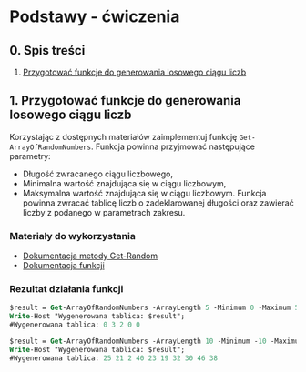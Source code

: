 # Podstawy - ćwiczenia

## 0. Spis treści
1. [Przygotować funkcje do generowania losowego ciągu liczb](#1-przygotować-funkcje-do-generowania-losowego-ciągu-liczb)

## 1. Przygotować funkcje do generowania losowego ciągu liczb
Korzystając z dostępnych materiałów zaimplementuj funkcję `Get-ArrayOfRandomNumbers`. Funkcja powinna przyjmować następujące parametry: 
* Długość zwracanego ciągu liczbowego,
* Minimalna wartość znajdująca się w ciągu liczbowym,
* Maksymalna wartość znajdująca się w ciągu liczbowym.
Funkcja powinna zwracać tablicę liczb o zadeklarowanej długości oraz zawierać liczby z podanego w parametrach zakresu.

### Materiały do wykorzystania
 * [Dokumentacja metody Get-Random](https://docs.microsoft.com/en-us/powershell/module/microsoft.powershell.utility/get-random?view=powershell-5.1)
 * [Dokumentacja funkcji](https://docs.microsoft.com/en-us/powershell/scripting/learn/ps101/09-functions?view=powershell-5.1)

 ### Rezultat działania funkcji
 ```ps
$result = Get-ArrayOfRandomNumbers -ArrayLength 5 -Minimum 0 -Maximum 5;
Write-Host "Wygenerowana tablica: $result";
#Wygenerowana tablica: 0 3 2 0 0

$result = Get-ArrayOfRandomNumbers -ArrayLength 10 -Minimum -10 -Maximum 50;
Write-Host "Wygenerowana tablica: $result";
#Wygenerowana tablica: 25 21 2 40 23 19 32 30 46 38
 ```